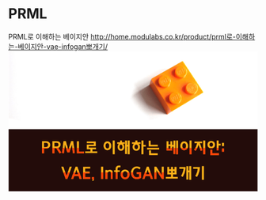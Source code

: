 # PRML
PRML로 이해하는 베이지안
http://home.modulabs.co.kr/product/prml로-이해하는-베이지안-vae-infogan뽀개기/
![curriculum](./pics/curriculum.png)
